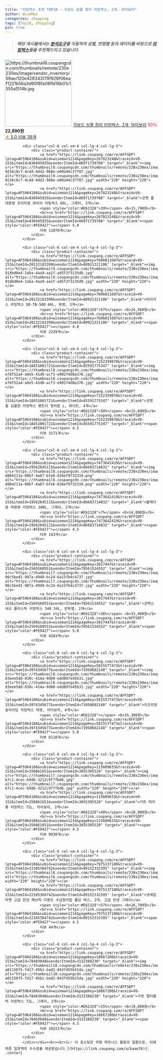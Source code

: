 ```yaml
---
title: "리빙박스 추천 TOP10 - 긱보드 심플 정리 리빙박스, 2개, 아이보리"
author: WiseMan
categories: shopping
tags: [Top10, shopping]
pin: true
---
```


> ##### 해당 게시물에서는 [**분석도구**](https://itemscout.io/)를 이용하여 **성별**, **연령별** 등의 데이터를 바탕으로 [**리빙박스**](https://link.coupang.com/a/baae76)들을 추천해드리고 있습니다.
<div class="container"><div class="row">
            <div class="col-6 col-sm-4 col-lg-4 col-lg-3">
                <div class="product-container">
                    <a href="https://link.coupang.com/re/AFFSDP?lptag=AF5964186&subid=wiseman1214&pageKey=7975736267&traceid=V0-153&itemId=22107719924&vendorItemId=89154650069" target="_blank"><img src="https://thumbnail6.coupangcdn.com/thumbnails/remote/230x230ex/image/vendor_inventory/59ae/120e428343178f926f06eaf1221b56a3d90f8fa08ffd16b01c1555a1514b.jpg" alt="https://thumbnail6.coupangcdn.com/thumbnails/remote/230x230ex/image/vendor_inventory/59ae/120e428343178f926f06eaf1221b56a3d90f8fa08ffd16b01c1555a1514b.jpg" width="220" height="220"></a>
                    <a href="https://link.coupang.com/re/AFFSDP?lptag=AF5964186&subid=wiseman1214&pageKey=7975736267&traceid=V0-153&itemId=22107719924&vendorItemId=89154650069" target="_blank">긱보드 심플 정리 리빙박스, 2개, 아이보리</a>
                    <span style="color:#E61328">50%</span> <b>22,890원</b>
                    <br><a href="https://link.coupang.com/re/AFFSDP?lptag=AF5964186&subid=wiseman1214&pageKey=7975736267&traceid=V0-153&itemId=22107719924&vendorItemId=89154650069" target="_blank"><span style="color:#FE9427">★</span> 5.0
                    리뷰 39개</a>
                </div>
            </div>
            
            <div class="col-6 col-sm-4 col-lg-4 col-lg-3">
                <div class="product-container">
                    <a href="https://link.coupang.com/re/AFFSDP?lptag=AF5964186&subid=wiseman1214&pageKey=267023248&traceid=V0-153&itemId=836945935&vendorItemId=86971739788" target="_blank"><img src="https://thumbnail9.coupangcdn.com/thumbnails/remote/230x230ex/image/retail/images/4656034996363373-9216c8c7-4c4d-4dd2-968e-e00a94c37f87.jpg" alt="https://thumbnail9.coupangcdn.com/thumbnails/remote/230x230ex/image/retail/images/4656034996363373-9216c8c7-4c4d-4dd2-968e-e00a94c37f87.jpg" width="220" height="220"></a>
                    <a href="https://link.coupang.com/re/AFFSDP?lptag=AF5964186&subid=wiseman1214&pageKey=267023248&traceid=V0-153&itemId=836945935&vendorItemId=86971739788" target="_blank">코멧 홈 대용량 프리미엄 와이어 리빙박스 66L, 그레이, 2개</a>
                    <span style="color:#E61328">39%</span> <b>15,790원</b>
                    <br><a href="https://link.coupang.com/re/AFFSDP?lptag=AF5964186&subid=wiseman1214&pageKey=267023248&traceid=V0-153&itemId=836945935&vendorItemId=86971739788" target="_blank"><span style="color:#FE9427">★</span> 5.0
                    리뷰 11070개</a>
                </div>
            </div>
            
            <div class="col-6 col-sm-4 col-lg-4 col-lg-3">
                <div class="product-container">
                    <a href="https://link.coupang.com/re/AFFSDP?lptag=AF5964186&subid=wiseman1214&pageKey=7606011607&traceid=V0-153&itemId=20132183399&vendorItemId=80921321106" target="_blank"><img src="https://thumbnail9.coupangcdn.com/thumbnails/remote/230x230ex/image/retail/images/8583793237276452-91dbd0e4-1aba-4aa9-aa1f-ad5f2f3135d0.jpg" alt="https://thumbnail9.coupangcdn.com/thumbnails/remote/230x230ex/image/retail/images/8583793237276452-91dbd0e4-1aba-4aa9-aa1f-ad5f2f3135d0.jpg" width="220" height="220"></a>
                    <a href="https://link.coupang.com/re/AFFSDP?lptag=AF5964186&subid=wiseman1214&pageKey=7606011607&traceid=V0-153&itemId=20132183399&vendorItemId=80921321106" target="_blank">아이리스 리빙박스 DD-TB-56D 66L, 투명, 3개</a>
                    <span style="color:#E61328">57%</span> <b>24,560원</b>
                    <br><a href="https://link.coupang.com/re/AFFSDP?lptag=AF5964186&subid=wiseman1214&pageKey=7606011607&traceid=V0-153&itemId=20132183399&vendorItemId=80921321106" target="_blank"><span style="color:#FE9427">★</span> 4.0
                    리뷰 2229개</a>
                </div>
            </div>
            
            <div class="col-6 col-sm-4 col-lg-4 col-lg-3">
                <div class="product-container">
                    <a href="https://link.coupang.com/re/AFFSDP?lptag=AF5964186&subid=wiseman1214&pageKey=7252359878&traceid=V0-153&itemId=18451001721&vendorItemId=85591775347" target="_blank"><img src="https://thumbnail8.coupangcdn.com/thumbnails/remote/230x230ex/image/retail/images/7358154504414035-e7df52a4-a9e5-41d8-acf3-e902f4d8a376.jpg" alt="https://thumbnail8.coupangcdn.com/thumbnails/remote/230x230ex/image/retail/images/7358154504414035-e7df52a4-a9e5-41d8-acf3-e902f4d8a376.jpg" width="220" height="220"></a>
                    <a href="https://link.coupang.com/re/AFFSDP?lptag=AF5964186&subid=wiseman1214&pageKey=7252359878&traceid=V0-153&itemId=18451001721&vendorItemId=85591775347" target="_blank">코멧 홈 심플한 리빙박스 팬트리 정리함 L, 화이트, 4개</a>
                    <span style="color:#E61328">50%</span> <b>15,690원</b>
                    <br><a href="https://link.coupang.com/re/AFFSDP?lptag=AF5964186&subid=wiseman1214&pageKey=7252359878&traceid=V0-153&itemId=18451001721&vendorItemId=85591775347" target="_blank"><span style="color:#FE9427">★</span> 4.5
                    리뷰 3171개</a>
                </div>
            </div>
            
            <div class="col-6 col-sm-4 col-lg-4 col-lg-3">
                <div class="product-container">
                    <a href="https://link.coupang.com/re/AFFSDP?lptag=AF5964186&subid=wiseman1214&pageKey=7473642419&traceid=V0-153&itemId=19562045115&vendorItemId=86683714832" target="_blank"><img src="https://thumbnail8.coupangcdn.com/thumbnails/remote/230x230ex/image/retail/images/4973746016473788-d884213a-08bf-4a07-bfe6-026ef9732319.png" alt="https://thumbnail8.coupangcdn.com/thumbnails/remote/230x230ex/image/retail/images/4973746016473788-d884213a-08bf-4a07-bfe6-026ef9732319.png" width="220" height="220"></a>
                    <a href="https://link.coupang.com/re/AFFSDP?lptag=AF5964186&subid=wiseman1214&pageKey=7473642419&traceid=V0-153&itemId=19562045115&vendorItemId=86683714832" target="_blank">볼매다움 대용량 리빙박스 100L, 그레이, 2개</a>
                    <span style="color:#E61328">7%</span> <b>14,800원</b>
                    <br><a href="https://link.coupang.com/re/AFFSDP?lptag=AF5964186&subid=wiseman1214&pageKey=7473642419&traceid=V0-153&itemId=19562045115&vendorItemId=86683714832" target="_blank"><span style="color:#FE9427">★</span> 4.5
                    리뷰 143개</a>
                </div>
            </div>
            
            <div class="col-6 col-sm-4 col-lg-4 col-lg-3">
                <div class="product-container">
                    <a href="https://link.coupang.com/re/AFFSDP?lptag=AF5964186&subid=wiseman1214&pageKey=3027447&traceid=V0-153&itemId=2569160551&vendorItemId=70561534552" target="_blank"><img src="https://thumbnail7.coupangcdn.com/thumbnails/remote/230x230ex/image/retail/images/3811057816279568-96c5bed1-987a-4949-bc24-6a15fb4c4737.jpg" alt="https://thumbnail7.coupangcdn.com/thumbnails/remote/230x230ex/image/retail/images/3811057816279568-96c5bed1-987a-4949-bc24-6a15fb4c4737.jpg" width="220" height="220"></a>
                    <a href="https://link.coupang.com/re/AFFSDP?lptag=AF5964186&subid=wiseman1214&pageKey=3027447&traceid=V0-153&itemId=2569160551&vendorItemId=70561534552" target="_blank">코맥스 네오 플라스틱 리빙박스 340 34L, 반투명, 2개</a>
                    <span style="color:#E61328">36%</span> <b>33,400원</b>
                    <br><a href="https://link.coupang.com/re/AFFSDP?lptag=AF5964186&subid=wiseman1214&pageKey=3027447&traceid=V0-153&itemId=2569160551&vendorItemId=70561534552" target="_blank"><span style="color:#FE9427">★</span> 5.0
                    리뷰 4263개</a>
                </div>
            </div>
            
            <div class="col-6 col-sm-4 col-lg-4 col-lg-3">
                <div class="product-container">
                    <a href="https://link.coupang.com/re/AFFSDP?lptag=AF5964186&subid=wiseman1214&pageKey=5815577473&traceid=V0-153&itemId=3974345677&vendorItemId=71958682148" target="_blank"><img src="https://thumbnail8.coupangcdn.com/thumbnails/remote/230x230ex/image/retail/images/2432465972928800-d3eee5dd-830c-414a-9d00-edd897e45b31.jpg" alt="https://thumbnail8.coupangcdn.com/thumbnails/remote/230x230ex/image/retail/images/2432465972928800-d3eee5dd-830c-414a-9d00-edd897e45b31.jpg" width="220" height="220"></a>
                    <a href="https://link.coupang.com/re/AFFSDP?lptag=AF5964186&subid=wiseman1214&pageKey=5815577473&traceid=V0-153&itemId=3974345677&vendorItemId=71958682148" target="_blank">이즈리빙 슬라이딩 리빙박스 대형, 아이보리, 4개</a>
                    <span style="color:#E61328"></span> <b>35,300원</b>
                    <br><a href="https://link.coupang.com/re/AFFSDP?lptag=AF5964186&subid=wiseman1214&pageKey=5815577473&traceid=V0-153&itemId=3974345677&vendorItemId=71958682148" target="_blank"><span style="color:#FE9427">★</span> 5.0
                    리뷰 6118개</a>
                </div>
            </div>
            
            <div class="col-6 col-sm-4 col-lg-4 col-lg-3">
                <div class="product-container">
                    <a href="https://link.coupang.com/re/AFFSDP?lptag=AF5964186&subid=wiseman1214&pageKey=115609633&traceid=V0-153&itemId=350861651&vendorItemId=3855305528" target="_blank"><img src="https://thumbnail7.coupangcdn.com/thumbnails/remote/230x230ex/image/retail/images/2018/07/31/12/9/4bfca704-b7c1-4cec-b9d6-3212c9f7fbd6.jpg" alt="https://thumbnail7.coupangcdn.com/thumbnails/remote/230x230ex/image/retail/images/2018/07/31/12/9/4bfca704-b7c1-4cec-b9d6-3212c9f7fbd6.jpg" width="220" height="220"></a>
                    <a href="https://link.coupang.com/re/AFFSDP?lptag=AF5964186&subid=wiseman1214&pageKey=115609633&traceid=V0-153&itemId=350861651&vendorItemId=3855305528" target="_blank">가쯔 마카롱 리빙박스 72L, 아이보리, 2개</a>
                    <span style="color:#E61328">48%</span> <b>20,900원</b>
                    <br><a href="https://link.coupang.com/re/AFFSDP?lptag=AF5964186&subid=wiseman1214&pageKey=115609633&traceid=V0-153&itemId=350861651&vendorItemId=3855305528" target="_blank"><span style="color:#FE9427">★</span> 4.5
                    리뷰 9930개</a>
                </div>
            </div>
            
            <div class="col-6 col-sm-4 col-lg-4 col-lg-3">
                <div class="product-container">
                    <a href="https://link.coupang.com/re/AFFSDP?lptag=AF5964186&subid=wiseman1214&pageKey=7975137180&traceid=V0-153&itemId=22105384742&vendorItemId=89152332395" target="_blank"><img src="https://thumbnail6.coupangcdn.com/thumbnails/remote/230x230ex/image/vendor_inventory/151a/f9d4770d66cf1e2bd07398f97ba1163bbaaaea1251354a9d755a2be424fc.png" alt="https://thumbnail6.coupangcdn.com/thumbnails/remote/230x230ex/image/vendor_inventory/151a/f9d4770d66cf1e2bd07398f97ba1163bbaaaea1251354a9d755a2be424fc.png" width="220" height="220"></a>
                    <a href="https://link.coupang.com/re/AFFSDP?lptag=AF5964186&subid=wiseman1214&pageKey=7975137180&traceid=V0-153&itemId=22105384742&vendorItemId=89152332395" target="_blank">넷세일마켓 고급 린넨 패브릭 다용도 수납정리함 폴딩 박스, 2개, 고급 린넨 그레이</a>
                    <span style="color:#E61328">57%</span> <b>26,700원</b>
                    <br><a href="https://link.coupang.com/re/AFFSDP?lptag=AF5964186&subid=wiseman1214&pageKey=7975137180&traceid=V0-153&itemId=22105384742&vendorItemId=89152332395" target="_blank"><span style="color:#FE9427">★</span> 4.5
                    리뷰 44개</a>
                </div>
            </div>
            
            <div class="col-6 col-sm-4 col-lg-4 col-lg-3">
                <div class="product-container">
                    <a href="https://link.coupang.com/re/AFFSDP?lptag=AF5964186&subid=wiseman1214&pageKey=18667200&traceid=V0-153&itemId=78403048&vendorItemId=3132388230" target="_blank"><img src="https://thumbnail10.coupangcdn.com/thumbnails/remote/230x230ex/image/retail/images/554515827300985-a01150f5-fd17-45b1-bad2-043f455b15da.jpg" alt="https://thumbnail10.coupangcdn.com/thumbnails/remote/230x230ex/image/retail/images/554515827300985-a01150f5-fd17-45b1-bad2-043f455b15da.jpg" width="220" height="220"></a>
                    <a href="https://link.coupang.com/re/AFFSDP?lptag=AF5964186&subid=wiseman1214&pageKey=18667200&traceid=V0-153&itemId=78403048&vendorItemId=3132388230" target="_blank">가쯔 멀티블럭 리빙박스 72L, 그레이, 2개</a>
                    <span style="color:#E61328">15%</span> <b>19,800원</b>
                    <br><a href="https://link.coupang.com/re/AFFSDP?lptag=AF5964186&subid=wiseman1214&pageKey=18667200&traceid=V0-153&itemId=78403048&vendorItemId=3132388230" target="_blank"><span style="color:#FE9427">★</span> 4.5
                    리뷰 18221개</a>
                </div>
            </div>
            </div></div><br><br>[👉 이 포스팅은 쿠팡 파트너스 활동의 일환으로, 이에 따른 일정액의 수수료를 제공받습니다.](https://link.coupang.com/a/baae76){: .center}
